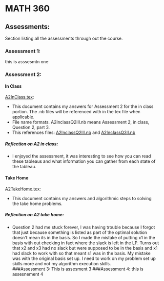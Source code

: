 # MATH 360

## Assessments:
Section listing all the assessments through out the course.
### Assessment 1:
this is asssesmtn one
### Assessment 2:
#### In Class
[A2InClass.tex](https://github.com/AllisonBolen/LinearAlgebra/blob/bolen/Assesments/Assesment2/A2InClass.tex):    
* This document contains my answers for Assessment 2 for the in class portion. The .nb files will be referenced with in the tex file when applicable.
* File name formats. A2InclassQ2III.nb means Assessment 2, in class, Question 2, part 3.
* This references files: [A2InclassQ2III.nb](https://github.com/AllisonBolen/LinearAlgebra/blob/bolen/Assesments/Assesment2/A2InClassQ2III.nb) and [A2InclassQ3II.nb](https://github.com/AllisonBolen/LinearAlgebra/blob/bolen/Assesments/Assesment2/A2InClassQ3II.nb)
##### Reflection on A2 in class:
* I enjoyed the assessment, it was interesting to see how you can read these tableaus and what information you can gather from each state of the tableau.
#### Take Home
[A2TakeHome.tex](https://github.com/AllisonBolen/LinearAlgebra/blob/bolen/Assesments/Assesment2/A2TakeHome.tex):
* This document contains my answers and algorithmic steps to solving the take home problems.
##### Reflection on A2 take home:
* Question 2 had me stuck forever, I was having trouble because I forgot that just because something is listed as part of the optimal solution doesn't mean its in the basis. So I made the mistake of putting x1 in the basis with out checking in fact where the slack is left in the LP. Turns out that x2 and x3 had no slack but were supposed to be in the basis and x1 had slack to work with so that meant s1 was in the basis. My mistake was with the original basis set up. I need to work on my problem set up skills more and not my algorithm execution skills.  
###Assessment 3:
This is assesment 3
###Assessment 4:
this is assesnement 4
